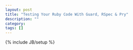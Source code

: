 ```yaml
---
layout: post
title: "Testing Your Ruby Code With Guard, RSpec & Pry"
description: ""
category: 
tags: []
---
```

{% include JB/setup %}
